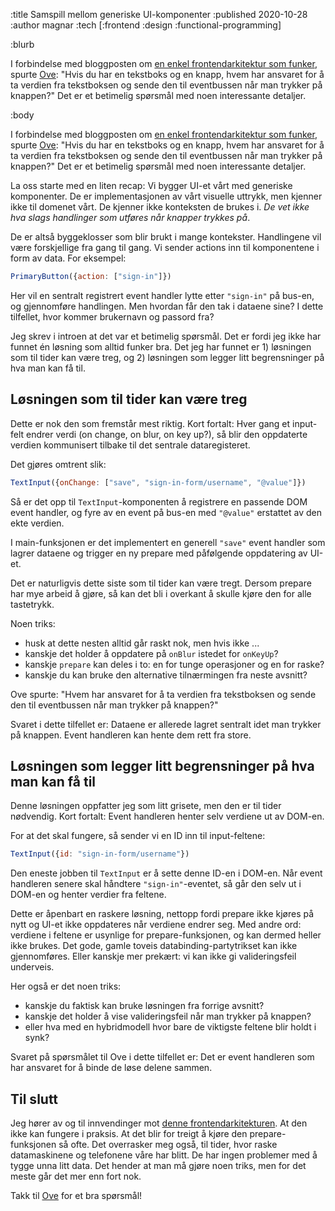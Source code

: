 :title Samspill mellom generiske UI-komponenter
:published 2020-10-28
:author magnar
:tech [:frontend :design :functional-programming]

:blurb

I forbindelse med bloggposten om [en enkel frontendarkitektur som
funker](/blogg/2020-01-enkel-arkitektur/), spurte
[Ove](https://twitter.com/ovegram/status/1222819751279329281): "Hvis du har en
tekstboks og en knapp, hvem har ansvaret for å ta verdien fra tekstboksen og
sende den til eventbussen når man trykker på knappen?" Det er et betimelig
spørsmål med noen interessante detaljer.

:body

I forbindelse med bloggposten om [en enkel frontendarkitektur som
funker](/blogg/2020-01-enkel-arkitektur/), spurte
[Ove](https://twitter.com/ovegram/status/1222819751279329281): "Hvis du har en
tekstboks og en knapp, hvem har ansvaret for å ta verdien fra tekstboksen og
sende den til eventbussen når man trykker på knappen?" Det er et betimelig
spørsmål med noen interessante detaljer.

La oss starte med en liten recap: Vi bygger UI-et vårt med generiske
komponenter. De er implementasjonen av vårt visuelle uttrykk, men kjenner ikke
til domenet vårt. De kjenner ikke konteksten de brukes i. *De vet ikke hva slags
handlinger som utføres når knapper trykkes på*.

De er altså byggeklosser som blir brukt i mange kontekster. Handlingene vil være
forskjellige fra gang til gang. Vi sender actions inn til komponentene i form av
data. For eksempel:

```js
PrimaryButton({action: ["sign-in"]})
```

Her vil en sentralt registrert event handler lytte etter `"sign-in"` på bus-en,
og gjennomføre handlingen. Men hvordan får den tak i dataene sine? I dette
tilfellet, hvor kommer brukernavn og passord fra?

Jeg skrev i introen at det var et betimelig spørsmål. Det er fordi jeg ikke har
funnet én løsning som alltid funker bra. Det jeg har funnet er 1) løsningen
som til tider kan være treg, og 2) løsningen som legger litt begrensninger på
hva man kan få til.

## Løsningen som til tider kan være treg

Dette er nok den som fremstår mest riktig. Kort fortalt: Hver gang et input-felt
endrer verdi (on change, on blur, on key up?), så blir den oppdaterte verdien
kommunisert tilbake til det sentrale dataregisteret.

Det gjøres omtrent slik:

```js
TextInput({onChange: ["save", "sign-in-form/username", "@value"]})
```

Så er det opp til `TextInput`-komponenten å registrere en passende DOM event
handler, og fyre av en event på bus-en med `"@value"` erstattet av den ekte
verdien.

I main-funksjonen er det implementert en generell `"save"` event handler som
lagrer dataene og trigger en ny prepare med påfølgende oppdatering av UI-et.

Det er naturligvis dette siste som til tider kan være tregt. Dersom prepare har
mye arbeid å gjøre, så kan det bli i overkant å skulle kjøre den for alle
tastetrykk.

Noen triks:

- husk at dette nesten alltid går raskt nok, men hvis ikke ...
- kanskje det holder å oppdatere på `onBlur` istedet for `onKeyUp`?
- kanskje `prepare` kan deles i to: en for tunge operasjoner og en for raske?
- kanskje du kan bruke den alternative tilnærmingen fra neste avsnitt?

Ove spurte: "Hvem har ansvaret for å ta verdien fra
tekstboksen og sende den til eventbussen når man trykker på knappen?"

Svaret i dette tilfellet er: Dataene er allerede lagret sentralt idet man trykker
på knappen. Event handleren kan hente dem rett fra store.

## Løsningen som legger litt begrensninger på hva man kan få til

Denne løsningen oppfatter jeg som litt grisete, men den er til tider nødvendig.
Kort fortalt: Event handleren henter selv verdiene ut av DOM-en.

For at det skal fungere, så sender vi en ID inn til input-feltene:

```js
TextInput({id: "sign-in-form/username"})
```

Den eneste jobben til `TextInput` er å sette denne ID-en i DOM-en. Når event
handleren senere skal håndtere `"sign-in"`-eventet, så går den selv ut i DOM-en
og henter verdier fra feltene.

Dette er åpenbart en raskere løsning, nettopp fordi prepare ikke kjøres på nytt
og UI-et ikke oppdateres når verdiene endrer seg. Med andre ord: verdiene i
feltene er usynlige for prepare-funksjonen, og kan dermed heller ikke brukes.
Det gode, gamle toveis databinding-partytrikset kan ikke gjennomføres. Eller
kanskje mer prekært: vi kan ikke gi valideringsfeil underveis.

Her også er det noen triks:

- kanskje du faktisk kan bruke løsningen fra forrige avsnitt?
- kanskje det holder å vise valideringsfeil når man trykker på knappen?
- eller hva med en hybridmodell hvor bare de viktigste feltene blir holdt i synk?

Svaret på spørsmålet til Ove i dette tilfellet er: Det er event handleren som
har ansvaret for å binde de løse delene sammen.

## Til slutt

Jeg hører av og til innvendinger mot [denne
frontendarkitekturen](/blogg/2020-01-enkel-arkitektur/). At den ikke kan fungere
i praksis. At det blir for treigt å kjøre den prepare-funksjonen så ofte. Det
overrasker meg også, til tider, hvor raske datamaskinene og telefonene våre har
blitt. De har ingen problemer med å tygge unna litt data. Det hender at man må
gjøre noen triks, men for det meste går det mer enn fort nok.

Takk til [Ove](https://twitter.com/ovegram/status/1222819751279329281) for et bra spørsmål!
